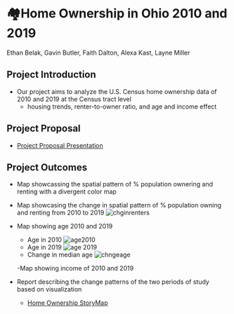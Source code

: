 # 🏘️Home Ownership in Ohio 2010 and 2019

Ethan Belak, Gavin Butler, Faith Dalton, Alexa Kast, Layne Miller

## Project Introduction
- Our project aims to analyze the U.S. Census home ownership data of 2010 and 2019 at the Census tract level
  - housing trends, renter-to-owner ratio, and age and income effect

## Project Proposal
- [Project Proposal Presentation](https://docs.google.com/presentation/d/1uJ9hqHD612bhaDIPcPO1kKyDgwzjOcfPcvZl1YjjjrQ/edit?usp=sharing)

## Project Outcomes
- Map showcassing the spatial pattern of % population ownering and renting with a divergent color map
- Map showcasing the change in spatial pattern of % population owning and renting from 2010 to 2019
![chginrenters](https://github.com/user-attachments/assets/486f1ab3-a472-4c29-a289-f86e4b19eb89)

- Map showing age 2010 and 2019
    - Age in 2010
      ![age2010](https://github.com/user-attachments/assets/ea5af5d4-e5a8-490b-9e43-2ce97983967f)
    - Age in 2019
      ![age 2019](https://github.com/user-attachments/assets/038d68eb-d42e-40f0-af4a-4de170e23493)
    - Change in median age
      ![chngeage](https://github.com/user-attachments/assets/2caaa6cf-6581-4288-aac6-eeb2840e59ad)

  -Map showing income of 2010 and 2019
      
- Report describing the change patterns of the two periods of study based on visualization
    - [Home Ownership StoryMap](https://storymaps.arcgis.com/stories/09f2db7b25db4c22adb9658aea1d3e67)
